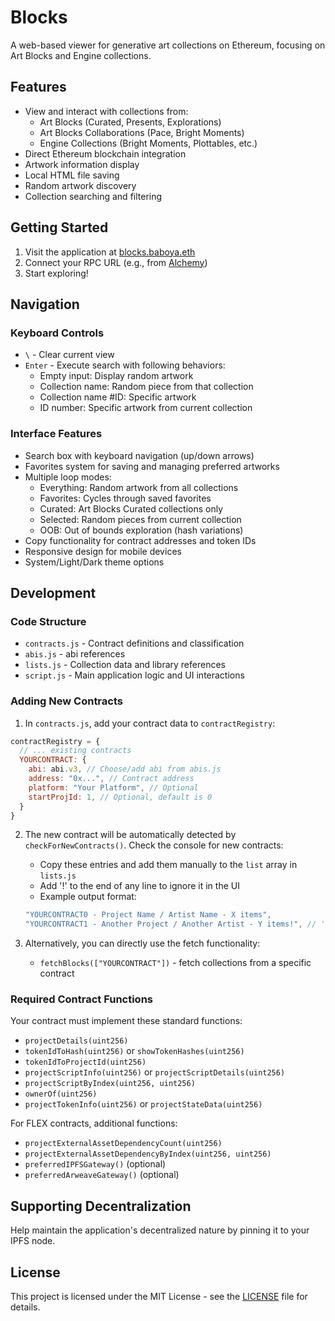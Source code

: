 # Blocks

A web-based viewer for generative art collections on Ethereum, focusing on Art Blocks and Engine collections.

## Features

- View and interact with collections from:
  - Art Blocks (Curated, Presents, Explorations)
  - Art Blocks Collaborations (Pace, Bright Moments)
  - Engine Collections (Bright Moments, Plottables, etc.)
- Direct Ethereum blockchain integration
- Artwork information display
- Local HTML file saving
- Random artwork discovery
- Collection searching and filtering

## Getting Started

1. Visit the application at [blocks.baboya.eth](https://blocks.baboya.eth.limo)
2. Connect your RPC URL (e.g., from [Alchemy](https://alchemy.com))
3. Start exploring!

## Navigation

### Keyboard Controls
- `\` - Clear current view
- `Enter` - Execute search with following behaviors:
  - Empty input: Display random artwork
  - Collection name: Random piece from that collection
  - Collection name #ID: Specific artwork
  - ID number: Specific artwork from current collection

### Interface Features
- Search box with keyboard navigation (up/down arrows)
- Favorites system for saving and managing preferred artworks
- Multiple loop modes:
  - Everything: Random artwork from all collections
  - Favorites: Cycles through saved favorites
  - Curated: Art Blocks Curated collections only
  - Selected: Random pieces from current collection
  - OOB: Out of bounds exploration (hash variations)
- Copy functionality for contract addresses and token IDs
- Responsive design for mobile devices
- System/Light/Dark theme options

## Development

### Code Structure
- `contracts.js` - Contract definitions and classification
- `abis.js` - abi references
- `lists.js` - Collection data and library references
- `script.js` - Main application logic and UI interactions

### Adding New Contracts

1. In `contracts.js`, add your contract data to `contractRegistry`:
```js
contractRegistry = {
  // ... existing contracts
  YOURCONTRACT: {
    abi: abi.v3, // Choose/add abi from abis.js
    address: "0x...", // Contract address
    platform: "Your Platform", // Optional
    startProjId: 1, // Optional, default is 0
  }
}
```

2. The new contract will be automatically detected by `checkForNewContracts()`. Check the console for new contracts:
   - Copy these entries and add them manually to the `list` array in `lists.js`
   - Add '!' to the end of any line to ignore it in the UI
   - Example output format:
   ```js
   "YOURCONTRACT0 - Project Name / Artist Name - X items",
   "YOURCONTRACT1 - Another Project / Another Artist - Y items!", // '!' ignore this line in the UI
   ```

3. Alternatively, you can directly use the fetch functionality:
   - `fetchBlocks(["YOURCONTRACT"])` - fetch collections from a specific contract

### Required Contract Functions

Your contract must implement these standard functions:
- `projectDetails(uint256)`
- `tokenIdToHash(uint256)` or `showTokenHashes(uint256)`
- `tokenIdToProjectId(uint256)`
- `projectScriptInfo(uint256)` or `projectScriptDetails(uint256)`
- `projectScriptByIndex(uint256, uint256)`
- `ownerOf(uint256)`
- `projectTokenInfo(uint256)` or `projectStateData(uint256)`

For FLEX contracts, additional functions:
- `projectExternalAssetDependencyCount(uint256)`
- `projectExternalAssetDependencyByIndex(uint256, uint256)`
- `preferredIPFSGateway()` (optional)
- `preferredArweaveGateway()` (optional)

## Supporting Decentralization

Help maintain the application's decentralized nature by pinning it to your IPFS node.

## License

This project is licensed under the MIT License - see the [LICENSE](LICENSE) file for details.
